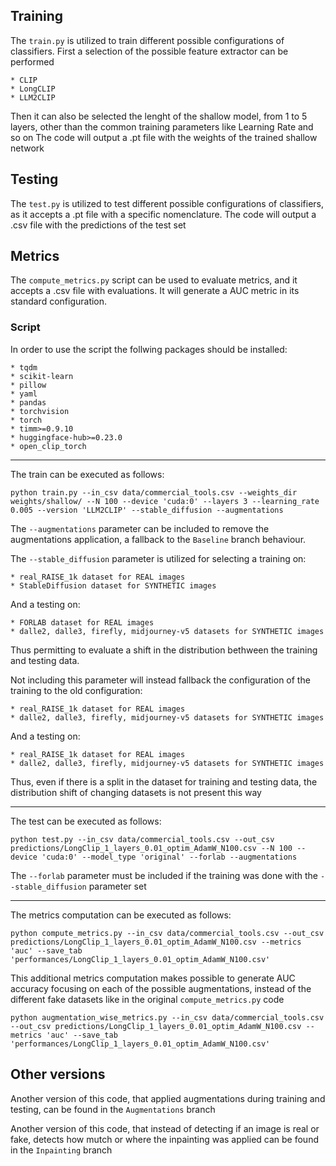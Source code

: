 ## Training
The `train.py` is utilized to train different possible configurations of classifiers.
First a selection of the possible feature extractor can be performed

	* CLIP
 	* LongCLIP
 	* LLM2CLIP

Then it can also be selected the lenght of the shallow model, from 1 to 5 layers, other than the common training parameters like Learning Rate and so on
The code will output a .pt file with the weights of the trained shallow network

## Testing
The `test.py` is utilized to test different possible configurations of classifiers, as it accepts a .pt file with a specific nomenclature. 
The code will output a .csv file with the predictions of the test set

## Metrics
The `compute_metrics.py` script can be used to evaluate metrics, and it accepts a .csv file with evaluations.
It will generate a AUC metric in its standard configuration.

### Script 
In order to use the script the follwing packages should be installed:

	* tqdm
	* scikit-learn
	* pillow
	* yaml
	* pandas
	* torchvision
	* torch
	* timm>=0.9.10
	* huggingface-hub>=0.23.0
	* open_clip_torch

---

The train can be executed as follows:

```
python train.py --in_csv data/commercial_tools.csv --weights_dir weights/shallow/ --N 100 --device 'cuda:0' --layers 3 --learning_rate 0.005 --version 'LLM2CLIP' --stable_diffusion --augmentations
```
The `--augmentations` parameter can be included to remove the augmentations application, a fallback to the `Baseline` branch behaviour.

The `--stable_diffusion` parameter is utilized for selecting a training on:

	* real_RAISE_1k dataset for REAL images
 	* StableDiffusion dataset for SYNTHETIC images 

And a testing on:
	
 	* FORLAB dataset for REAL images
  	* dalle2, dalle3, firefly, midjourney-v5 datasets for SYNTHETIC images

Thus permitting to evaluate a shift in the distribution bethween the training and testing data.

Not including this parameter will instead fallback the configuration of the training to the old configuration: 

	* real_RAISE_1k dataset for REAL images
 	* dalle2, dalle3, firefly, midjourney-v5 datasets for SYNTHETIC images 

And a testing on:

	* real_RAISE_1k dataset for REAL images
 	* dalle2, dalle3, firefly, midjourney-v5 datasets for SYNTHETIC images 

Thus, even if there is a split in the dataset for training and testing data, the distribution shift of changing datasets is not present this way

--- 

The test can be executed as follows:

```
python test.py --in_csv data/commercial_tools.csv --out_csv predictions/LongClip_1_layers_0.01_optim_AdamW_N100.csv --N 100 --device 'cuda:0' --model_type 'original' --forlab --augmentations
```
The `--forlab` parameter must be included if the training was done with the `--stable_diffusion` parameter set

---

The metrics computation can be executed as follows:

```
python compute_metrics.py --in_csv data/commercial_tools.csv --out_csv predictions/LongClip_1_layers_0.01_optim_AdamW_N100.csv --metrics 'auc' --save_tab 'performances/LongClip_1_layers_0.01_optim_AdamW_N100.csv'
```

This additional metrics computation makes possible to generate AUC accuracy focusing on each of the possible augmentations, instead of the different fake datasets like in the original `compute_metrics.py` code

```
python augmentation_wise_metrics.py --in_csv data/commercial_tools.csv --out_csv predictions/LongClip_1_layers_0.01_optim_AdamW_N100.csv --metrics 'auc' --save_tab 'performances/LongClip_1_layers_0.01_optim_AdamW_N100.csv'
```

## Other versions
Another version of this code, that applied augmentations during training and testing, can be found in the `Augmentations` branch

Another version of this code, that instead of detecting if an image is real or fake, detects how mutch or where the inpainting was applied can be found in the `Inpainting` branch